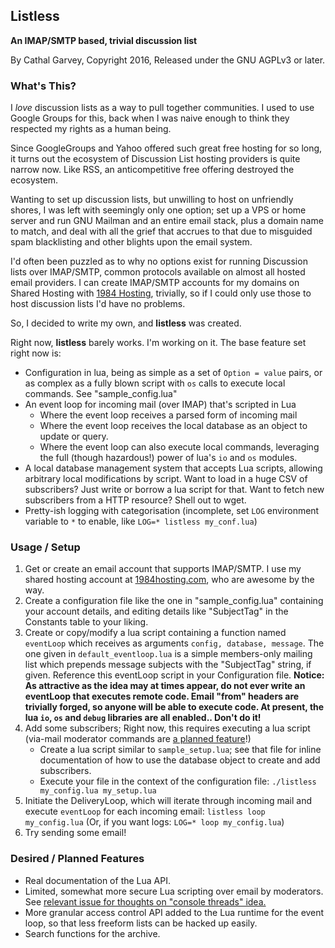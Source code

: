 ## Listless
**An IMAP/SMTP based, trivial discussion list**

By Cathal Garvey, Copyright 2016, Released under the GNU AGPLv3 or later.

### What's This?
I *love* discussion lists as a way to pull together communities. I used to use
Google Groups for this, back when I was naive enough to think they respected my
rights as a human being.

Since GoogleGroups and Yahoo offered such great free hosting for so long, it turns
out the ecosystem of Discussion List hosting providers is quite narrow now. Like
RSS, an anticompetitive free offering destroyed the ecosystem.

Wanting to set up discussion lists, but unwilling to host on unfriendly shores,
I was left with seemingly only one option; set up a VPS or home server and run
GNU Mailman and an entire email stack, plus a domain name to match, and deal with
all the grief that accrues to that due to misguided spam blacklisting and other
blights upon the email system.

I'd often been puzzled as to why no options exist for running Discussion lists
over IMAP/SMTP, common protocols available on almost all hosted email providers.
I can create IMAP/SMTP accounts for my domains on Shared Hosting with [1984 Hosting](https://1984hosting.com),
trivially, so if I could only use those to host discussion lists I'd have no problems.

So, I decided to write my own, and **listless** was created.

Right now, **listless** barely works. I'm working on it. The base feature
set right now is:

* Configuration in lua, being as simple as a set of `Option = value` pairs, or
  as complex as a fully blown script with `os` calls to execute local commands.
  See "sample_config.lua"
* An event loop for incoming mail (over IMAP) that's scripted in Lua
    - Where the event loop receives a parsed form of incoming mail
    - Where the event loop receives the local database as an object to update or
      query.
    - Where the event loop can also execute local commands, leveraging the full
      (though hazardous!) power of lua's `io` and `os` modules.
* A local database management system that accepts Lua scripts, allowing arbitrary
  local modifications by script. Want to load in a huge CSV of subscribers? Just
  write or borrow a lua script for that. Want to fetch new subscribers from a HTTP
  resource? Shell out to wget.
* Pretty-ish logging with categorisation (incomplete, set `LOG` environment variable to `*` to enable, like `LOG=* listless my_conf.lua`)

### Usage / Setup

1. Get or create an email account that supports IMAP/SMTP. I use my shared hosting
   account at [1984hosting.com](https://1984hosting.com), who are awesome by the way.
2. Create a configuration file like the one in "sample_config.lua" containing your
   account details, and editing details like "SubjectTag" in the Constants table to
   your liking.
3. Create or copy/modify a lua script containing a function named `eventLoop` which
   receives as arguments `config, database, message`. The one given in `default_eventloop.lua`
   is a simple members-only mailing list which prepends message subjects with the "SubjectTag"
   string, if given. Reference this eventLoop script in your Configuration file.
   **Notice: As attractive as the idea may at times appear, do not ever write an eventLoop that
   executes remote code. Email "from" headers are trivially forged, so anyone will be able to
   execute code. At present, the lua `io`, `os` and `debug` libraries are all enabled.. Don't do it!**
4. Add some subscribers; Right now, this requires executing a lua script
   (via-mail moderator commands are [a planned feature](https://github.com/cathalgarvey/listless/issues/3)!)
    * Create a lua script similar to `sample_setup.lua`; see that file for inline
      documentation of how to use the database object to create and add subscribers.
    * Execute your file in the context of the configuration file: `./listless my_config.lua my_setup.lua`
5. Initiate the DeliveryLoop, which will iterate through incoming mail and execute `eventLoop`
   for each incoming email: `listless loop my_config.lua` (Or, if you want logs: `LOG=* loop my_config.lua`)
6. Try sending some email!

### Desired / Planned Features
* Real documentation of the Lua API.
* Limited, somewhat more secure Lua scripting over email by moderators. See [relevant issue for thoughts on "console threads" idea.](https://github.com/cathalgarvey/listless/issues/3)
* More granular access control API added to the Lua runtime for the event loop, so
  that less freeform lists can be hacked up easily.
* Search functions for the archive.
